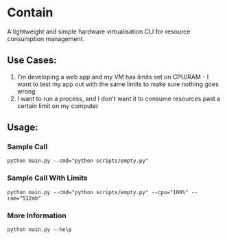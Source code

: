 # Contain
A lightweight and simple hardware virtualisation CLI for resource consumption management.

## Use Cases:
1. I'm developing a web app and my VM has limits set on CPU/RAM - I want to test my app out with the same limits to make sure nothing goes wrong
2. I want to run a process, and I don't want it to consume resources past a certain limit on my computer

## Usage:
### Sample Call
`python main.py --cmd="python scripts/empty.py"`
### Sample Call With Limits
`python main.py --cmd="python scripts/empty.py" --cpu="100%" --ram="512mb"`
### More Information
`python main.py --help`
